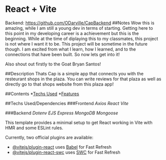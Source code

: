 # React + Vite
Backend: https://github.com/ODarville/CapBackend
##Notes
Wow this is amazing, while I am still a young dev in terms of starting. Getting here to this point in my developing career is a achievement but this is the beginning.
While at the time of diplaying this to my classmates, this project is not where I want it to be. This project will be sometime in the future though. I am excited from
what I learn, how I learned, and to the connections that have been built. So now lets get into it!

Also shout out firstly to the Goat Bryan Santos!

##Description
Thats Cap is a simple app that connects you with the resteurant shops in the plaza. You can write reviews for that plaza as well as directly go to that shops website from
this plaza app!

##Contents
*[Techs Used](#techsused)
*[Features](#features)

##Techs Used/Dependencies
###Frontend
*Axios*
*React*
*Vite*

###Backend
*Dotenv*
*EJS*
*Express*
*MongoDB*
*Mongoose*

This template provides a minimal setup to get React working in Vite with HMR and some ESLint rules.

Currently, two official plugins are available:

- [@vitejs/plugin-react](https://github.com/vitejs/vite-plugin-react/blob/main/packages/plugin-react/README.md) uses [Babel](https://babeljs.io/) for Fast Refresh
- [@vitejs/plugin-react-swc](https://github.com/vitejs/vite-plugin-react-swc) uses [SWC](https://swc.rs/) for Fast Refresh

